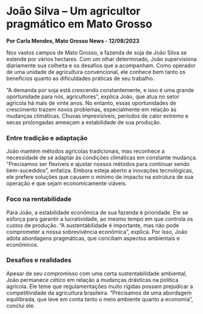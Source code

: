 # **João Silva – Um agricultor pragmático em Mato Grosso**

**Por Carla Mendes, Mato Grosso News - 12/08/2023**

Nos vastos campos de Mato Grosso, a fazenda de soja de João Silva se estende por vários hectares. Com um olhar determinado, João supervisiona diariamente sua colheita e os desafios que a acompanham. Como operador de uma unidade de agricultura convencional, ele conhece bem tanto os benefícios quanto as dificuldades práticas de seu trabalho.

“A demanda por soja está crescendo constantemente, e isso é uma grande oportunidade para nós, agricultores”, explica João, que atua no setor agrícola há mais de vinte anos. No entanto, essas oportunidades de crescimento trazem novos problemas, especialmente em relação às mudanças climáticas. Chuvas imprevisíveis, períodos de calor extremo e secas prolongadas ameaçam a estabilidade de sua produção.

### **Entre tradição e adaptação**

João mantém métodos agrícolas tradicionais, mas reconhece a necessidade de se adaptar às condições climáticas em constante mudança. “Precisamos ser flexíveis e ajustar nossos métodos para continuar sendo bem-sucedidos”, enfatiza. Embora esteja aberto a inovações tecnológicas, ele prefere soluções que causem o mínimo de impacto na estrutura de sua operação e que sejam economicamente viáveis.

### **Foco na rentabilidade**

Para João, a estabilidade econômica de sua fazenda é prioridade. Ele se esforça para garantir a lucratividade, ao mesmo tempo em que controla os custos de produção. “A sustentabilidade é importante, mas não pode comprometer a nossa sobrevivência econômica”, explica. Por isso, João adota abordagens pragmáticas, que conciliam aspectos ambientais e econômicos.

### **Desafios e realidades**

Apesar de seu compromisso com uma certa sustentabilidade ambiental, João permanece cético em relação a mudanças drásticas na política agrícola. Ele teme que regulamentações muito rígidas possam prejudicar a competitividade da agricultura brasileira. “Precisamos de uma abordagem equilibrada, que leve em conta tanto o meio ambiente quanto a economia”, conclui ele.
